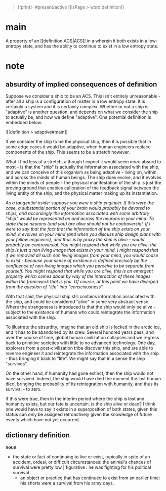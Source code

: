 > [!print]- #present/active
> [[isPage > word definition]]

# main
A property of an [[definition.ACS|ACS]] in a wherein it both exists in a low-entropy state, and has the ability to continue to exist in a low entropy state.

# note
## absurdity of implied consequences of definition
Suppose we consider a ship to be an ACS. This isn't entirely unreasonable - after all a ship is a configuration of matter in a low entropy state. It is certainly a system and it is certainly complex. Whether or not a ship is "adaptive" is another question, and depends on what we consider the ship to actually be, and how we define "adaptive". One potential definition is embedded below.

![[definition > adaptive#main]]

If we consider the ship to be the physical ship, then it is possible that in some edge cases it would be adaptive, when human engineers replace components of the ship. This seems to be a stretch however.

What I find less of a stretch, although I expect it would seem *more* absurd to most - is that the "ship" is actually the information associated with the ship, and we can conceive of this organism as being adaptive - living on, within, and across the minds of human beings. The ship does evolve, and it evolves within the minds of people - the physical manifestation of the ship is just the proving ground that enables calibration of the feedback signal between the living entity of the ship, and the physical matter making up its instantiation.

*As a tangential aside: suppose you were a ship engineer. If this were the case, a substantial portion of your brain would probably be devoted to ships, and accordingly the information associated with some arbitrary "ship" would be represented on and across the neurons in your mind. To state these neurons (and you) are alive should not be controversial. If I were to say that the fact that the information of the ship exists on your mind, it evolves on your mind (and when you discuss ship design plans with your fellow engineers), and thus is by proxy the ship is alive - would probably be controversial. You might respond that while you are alive, the ship is just a non living image that exists in your mind. I might respond that if we removed all such non living images from your mind, you would cease to exist - because your sense of existence is defined precisely by the confluence of non-living images which you perceive to be separate from yourself. You might respond that while you are alive, this is an emergent property which comes about by way of the interaction of these images within the framework that is you. Of course, at this point we have diverged from the question of "life" into "consciousness".* 

With that said, the physical ship still contains information associated with the ship, and could be considered "alive" in some very abstract sense. Where the strangeness is introduced is that the ship would only be alive - subject to the existence of humans who could reintegrate the information associated with the ship.

To illustrate the absurdity, imagine that an old ship is locked in the arctic ice, and it has to be abandoned by its crew. Several hundred years pass, and over the course of time, global human civilization collapses and we regress back to primitive societies with little to no advanced technology. One day, explorers from a post-civilization tribe discover this ship, and are able to reverse engineer it and reintegrate the information associated with the ship - thus bringing it back to "life". We might say that in a sense the ship "survives".

On the other hand, if humanity had gone extinct, then the ship would not have survived. Indeed, the ship would have died the moment the last human died, bringing the probability of its reintegration with humanity, and thus its survival - to zero.

If this were true, then in the interim period where the ship is lost and humanity exists, but our fate is uncertain, is the ship alive or dead? I think one would have to say it exists in a superposition of both states, given this status can only be assigned retroactively given the knowledge of future events which have not yet occurred.

## dictionary definition
**noun**
- the state or fact of continuing to live or exist, typically in spite of an accident, ordeal, or difficult circumstances: the animal's chances of survival were pretty low | figurative : he was fighting for his political survival.
	- an object or practice that has continued to exist from an earlier time: his shorts were a survival from his army days.